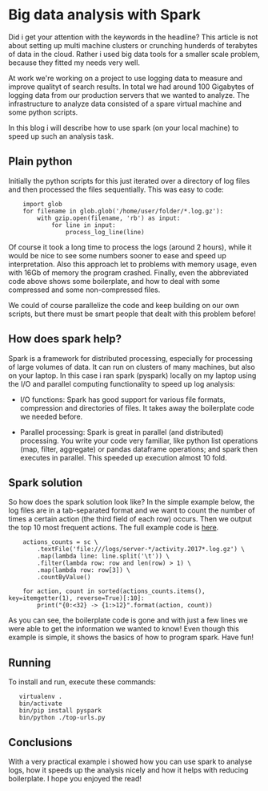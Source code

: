 # Big data analysis with Spark

Did i get your attention with the keywords in the headline? This article is not about setting up multi machine clusters or crunching hunderds of terabytes of data in the cloud. Rather i used big data tools for a smaller scale problem, because they fitted my needs very well.

At work we're working on a project to use logging data to measure and improve qualityt of search results. In total we had around 100 Gigabytes of logging data from our production servers that we wanted to analyze. The infrastructure to analyze data consisted of a spare virtual machine and some python scripts.

In this blog i will describe how to use spark (on your local machine) to speed up such an analysis task.


## Plain python

Initially the python scripts for this just iterated over a directory of log files and then processed the files sequentially. This was easy to code:


```
	import glob
	for filename in glob.glob('/home/user/folder/*.log.gz'):
		with gzip.open(filename, 'rb') as input:
			for line in input:
				process_log_line(line)
```

Of course it took a long time to process the logs (around 2 hours), while it would be nice to see some numbers sooner to ease and speed up interpretation. Also this approach let to problems with memory usage, even with 16Gb of memory the program crashed. Finally, even the abbreviated code above shows some boilerplate, and how to deal with some compressed and some non-compressed files.

We could of course parallelize the code and keep building on our own scripts, but there must be smart people that dealt with this problem before!


## How does spark help?

Spark is a framework for distributed processing, especially for processing of large volumes of data. It can run on clusters of many machines, but also on your laptop. In this case i ran spark (pyspark) locally on my laptop using the I/O and parallel computing functionality to speed up log analysis:

- I/O functions: Spark has good support for various file formats, compression and directories of files. It takes away the boilerplate code we needed before.

- Parallel processing: Spark is great in parallel (and distributed) processing. You write your code very familiar, like python list operations (map, filter, aggregate) or pandas dataframe operations; and spark then executes in parallel. This speeded up execution almost 10 fold.


## Spark solution

So how does the spark solution look like? In the simple example below, the log files are in a tab-separated format and we want to count the number of times a certain action (the third field of each row) occurs. Then we output the top 10 most frequent actions. The full example code is [here](https://github.com/EikeDehling/spark-log-analysis/blob/master/top-urls.py).

```
	actions_counts = sc \
		.textFile('file:///logs/server-*/activity.2017*.log.gz') \
		.map(lambda line: line.split('\t')) \
		.filter(lambda row: row and len(row) > 1) \
		.map(lambda row: row[3]) \
		.countByValue()

	for action, count in sorted(actions_counts.items(), key=itemgetter(1), reverse=True)[:10]:
		print("{0:<32} -> {1:>12}".format(action, count))
```

As you can see, the boilerplate code is gone and with just a few lines we were able to get the information we wanted to know! Even though this example is simple, it shows the basics of how to program spark. Have fun!


## Running

To install and run, execute these commands:

```
   virtualenv .
   bin/activate
   bin/pip install pyspark
   bin/python ./top-urls.py
```


## Conclusions

With a very practical example i showed how you can use spark to analyse logs, how it speeds up the analysis nicely and how it helps with reducing boilerplate. I hope you enjoyed the read!
